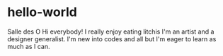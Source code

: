 # hello-world
Salle des O
Hi everybody!
I really enjoy eating litchis
I'm an artist and a designer generalist. I'm new into codes and all but I'm eager to learn as much as I can.
